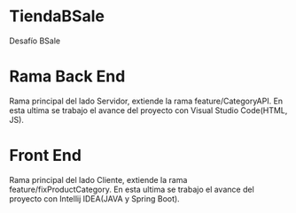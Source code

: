# TiendaBSale
Desafío BSale

# Rama Back End 
Rama principal del lado Servidor, extiende la rama feature/CategoryAPI. En esta ultima se trabajo el avance del proyecto con Visual Studio Code(HTML, JS).

# Front End
Rama principal del lado Cliente, extiende la rama feature/fixProductCategory. En esta ultima se trabajo el avance del proyecto con Intellij IDEA(JAVA y Spring Boot).




